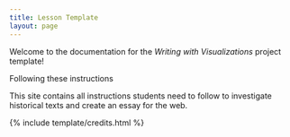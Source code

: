 ```yaml
---
title: Lesson Template
layout: page
---
```


Welcome to the documentation for the *Writing with Visualizations* project template!

Following these instructions

This site contains all instructions students need to follow to investigate historical texts and create an essay for the web.

{% include template/credits.html %}
